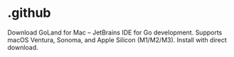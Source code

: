 # .github
Download GoLand for Mac – JetBrains IDE for Go development. Supports macOS Ventura, Sonoma, and Apple Silicon (M1/M2/M3). Install with direct download.
